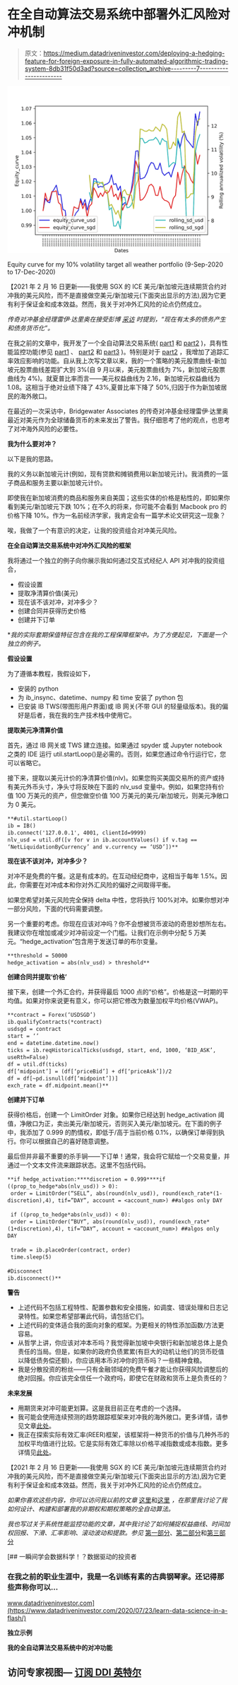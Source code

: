 # 在全自动算法交易系统中部署外汇风险对冲机制

> 原文：<https://medium.datadriveninvestor.com/deploying-a-hedging-feature-for-foreign-exposure-in-fully-automated-algorithmic-trading-system-8db31f50d3ad?source=collection_archive---------7----------------------->

![](img/1c2a876f53d4552610b3c59c98168345.png)

Equity curve for my 10% volatility target all weather portfolio (9-Sep-2020 to 17-Dec-2020)

【2021 年 2 月 16 日更新——我使用 SGX 的 ICE 美元/新加坡元连续期货合约对冲我的美元风险，而不是直接做空美元/新加坡元(下面突出显示的方法),因为它更有利于保证金和成本效益。然而，我关于对冲外汇风险的论点仍然成立。

*传奇对冲基金经理雷伊·达里奥在接受彭博* [*采访*](https://www.bloomberg.com/news/articles/2020-09-15/ray-dalio-warns-of-threat-to-dollar-as-reserve-currency) *时提到，“现在有太多的债务产生和债务货币化”。*

在我之前的文章中，我开发了一个全自动算法交易系统( [part1](https://medium.com/datadriveninvestor/designing-and-building-a-fully-automated-algorithmic-trading-portfolio-management-system-6945c6c87620) 和 [part2](https://medium.com/datadriveninvestor/how-to-place-option-spread-e-g-straddle-through-interactive-brokers-api-a-101-tutorial-aca2a0be3737) )，具有性能监控功能(参见 [part1](https://medium.com/datadriveninvestor/developing-a-performance-monitoring-component-in-my-fully-automated-algorithmic-trading-system-88f5afae05cd) 、 [part2](https://medium.com/datadriveninvestor/developing-a-performance-monitoring-component-in-my-fully-automated-algorithmic-trading-system-983368441bba) 和 [part3](https://medium.com/datadriveninvestor/performance-monitoring-component-in-my-fully-automated-algorithmic-trading-system-part-3-3d41f14005) )。特别是对于 [part2](https://medium.com/datadriveninvestor/developing-a-performance-monitoring-component-in-my-fully-automated-algorithmic-trading-system-983368441bba) ，我增加了追踪汇率效应影响的功能。自从我上次写文章以来，我的一个策略的美元股票曲线-新加坡元股票曲线差距扩大到 3%(自 9 月以来，美元股票曲线为 7%，新加坡元股票曲线为 4%)。就夏普比率而言——美元权益曲线为 2.16，新加坡元权益曲线为 1.08。这相当于绝对业绩下降了 43%,夏普比率下降了 50%,归因于作为新加坡居民的海外敞口。

在最近的一次采访中，Bridgewater Associates 的传奇对冲基金经理雷伊·达里奥最近对美元作为全球储备货币的未来发出了警告。我仔细思考了他的观点，也思考了对冲海外风险的必要性。

**我为什么要对冲？**

以下是我的思路。

我的义务以新加坡元计(例如，现有贷款和摊销费用以新加坡元计)。我消费的一篮子商品和服务主要以新加坡元计价。

即使我在新加坡消费的商品和服务来自美国；这些实体的价格是粘性的，即如果你看到美元/新加坡元下跌 10%；在不久的将来，你可能不会看到 Macbook pro 的价格下降 10%。作为一名前经济学家，我肯定会有一篇学术论文研究这一现象？

唉，我做了一个有意识的决定，让我的投资组合对冲美元风险。

**在全自动算法交易系统中对冲外汇风险的框架**

我将通过一个独立的例子向你展示我如何通过交互式经纪人 API 对冲我的投资组合，

*   假设设置
*   提取净清算价值(美元)
*   现在该不该对冲，对冲多少？
*   创建合同并获得历史价格
*   创建并下订单

**我的实际套期保值特征包含在我的工程保障框架中。为了方便起见，下面是一个独立的例子。*

**假设设置**

为了遵循本教程，我假设如下，

*   安装的 python
*   为 ib_insync、datetime、numpy 和 time 安装了 python 包
*   已安装 IB TWS(带图形用户界面)或 IB 网关(不带 GUI 的轻量级版本)。我的偏好是后者，我在我的生产技术栈中使用它。

**提取美元净清算价值**

首先，通过 IB 网关或 TWS 建立连接。如果通过 spyder 或 Jupyter notebook 之类的 IDE 运行 util.startLoop()是必需的。否则，如果您通过命令行运行它，您可以省略它。

接下来，提取以美元计价的净清算价值(nlv)。如果您购买美国交易所的资产或持有美元外币头寸，净头寸将反映在下面的 nlv_usd 变量中。例如，如果您持有价值 100 万美元的资产，但您做空价值 100 万美元的美元/新加坡元，则美元净敞口为 0 美元。

```
**#util.startLoop()
ib = IB()
ib.connect('127.0.0.1', 4001, clientId=9999)
nlv_usd = util.df([v for v in ib.accountValues() if v.tag == ‘NetLiquidationByCurrency’ and v.currency == ‘USD’])**
```

**现在该不该对冲，对冲多少？**

对冲不是免费的午餐。这是有成本的。在互动经纪商中，这相当于每年 1.5%。因此，你需要在对冲成本和你对外汇风险的偏好之间取得平衡。

如果您希望对美元风险完全保持 delta 中性，您将执行 100%对冲。如果你想对冲一部分风险，下面的代码需要调整。

另一个重要的考虑。你现在应该对冲吗？你不会想被货币波动的奇思妙想所左右。我建议你在增加或减少对冲前设定一个门槛。让我们在示例中分配 5 万美元。“hedge_activation”包含用于发送订单的布尔变量。

```
**threshold = 50000
hedge_activation = abs(nlv_usd) > threshold**
```

**创建合同并提取‘价格’**

接下来，创建一个外汇合约，并获得最后 1000 点的“价格”。价格是这一时期的平均值。如果对你来说更有意义，你可以把它修改为数量加权平均价格(VWAP)。

```
**contract = Forex(‘USDSGD’)
ib.qualifyContracts(*contract) 
usdsgd = contract 
start = ‘’
end = datetime.datetime.now() 
ticks = ib.reqHistoricalTicks(usdsgd, start, end, 1000, ‘BID_ASK’, useRth=False) 
df = util.df(ticks) 
df[‘midpoint’] = (df[‘priceBid’] + df[‘priceAsk’])/2 
df = df[~pd.isnull(df[‘midpoint’])] 
exch_rate = df.midpoint.mean()**
```

**创建并下订单**

获得价格后，创建一个 LimitOrder 对象。如果你已经达到 hedge_activation 阈值，净敞口为正，卖出美元/新加坡元，否则买入美元/新加坡元。在下面的例子中，我添加了 0.999 的酌情权，即低于/高于当前价格 0.1%，以确保订单得到执行。你可以根据自己的喜好随意调整。

最后但并非最不重要的杀手锏——下订单！通常，我会将它赋给一个交易变量，并通过一个文本文件流来跟踪状态。这里不包括代码。

```
**if hedge_activation:****discretion = 0.999****if ((prop_to_hedge*abs(nlv_usd)) > 0):
 order = LimitOrder(“SELL”, abs(round(nlv_usd)), round(exch_rate*(1-discretion),4), tif=”DAY”, account = <account_num>) ##algos only DAY 

 if ((prop_to_hedge*abs(nlv_usd)) < 0):
 order = LimitOrder(“BUY”, abs(round(nlv_usd)), round(exch_rate*(1+discretion),4), tif=”DAY”, account = <account_num>) ##algos only DAY 

 trade = ib.placeOrder(contract, order) 
 time.sleep(5)

#Disconnect
ib.disconnect()**
```

**警告**

*   上述代码不包括工程特性、配置参数和安全措施，如调度、错误处理和日志记录特性。如果您希望部署此代码，请包括它们。
*   上述代码的变体适合我的面向对象的框架。为更相关的特性添加函数/方法更容易。
*   从哲学上讲，你应该对冲本币吗？我觉得新加坡中央银行和新加坡总体上是负责任的当局。但是，如果你的政府负债累累(有巨大的动机让他们的货币贬值以降低债务偿还额)，你应该用本币对冲你的货币吗？一些精神食粮。
*   我是分散投资的粉丝——只有金融领域的免费午餐才能让你获得风险调整后的绝对回报。你应该完全信任一个政府吗，即使它在财政和货币上是负责任的？

**未来发展**

*   用期货来对冲可能更划算。这是我目前正在考虑的一个选择。
*   我可能会使用连续预测的趋势跟踪框架来对冲我的海外敞口。更多详情，请参见文章[此处](https://medium.com/datadriveninvestor/plans-for-developing-a-trend-following-strategy-in-futures-using-continuous-forecasts-inspired-by-e00e31255144)。
*   我正在探索实际有效汇率(REER)框架，该框架将一种货币的价值与几种外币的加权平均值进行比较。它是实际有效汇率除以价格平减指数或成本指数。更多详情见[此处](http://datahelp.imf.org/knowledgebase/articles/537472-what-is-real-effective-exchange-rate-reer#:~:text=REER%20is%20the%20real%20effective,deflator%20or%20index%20of%20costs.)。

【2021 年 2 月 16 日更新——我使用 SGX 的 ICE 美元/新加坡元连续期货合约对冲我的美元风险，而不是直接做空美元/新加坡元(下面突出显示的方法),因为它更有利于保证金和成本效益。然而，我关于对冲外汇风险的论点仍然成立。

*如果你喜欢这些内容，你可以访问我以前的文章* [这里](https://medium.com/datadriveninvestor/designing-and-building-a-fully-automated-algorithmic-trading-portfolio-management-system-6945c6c87620)和[这里](https://medium.com/datadriveninvestor/how-to-place-option-spread-e-g-straddle-through-interactive-brokers-api-a-101-tutorial-aca2a0be3737) *，在那里我讨论了我如何设计、构建和部署我的非期权和期权策略的全自动算法。*

*我也写过关于系统性能监控功能的文章，其中我讨论了如何捕捉权益曲线、时间加权回报、下滑、汇率影响、滚动波动和提款。参见* [第一部分](https://medium.com/datadriveninvestor/developing-a-performance-monitoring-component-in-my-fully-automated-algorithmic-trading-system-88f5afae05cd)、[第二部分](https://medium.com/datadriveninvestor/developing-a-performance-monitoring-component-in-my-fully-automated-algorithmic-trading-system-983368441bba)和[第三部分](https://medium.com/datadriveninvestor/performance-monitoring-component-in-my-fully-automated-algorithmic-trading-system-part-3-3d41f14005)

[](https://www.datadriveninvestor.com/2020/07/23/learn-data-science-in-a-flash/) [## 一瞬间学会数据科学！？数据驱动的投资者

### 在我之前的职业生涯中，我是一名训练有素的古典钢琴家。还记得那些声称你可以…

www.datadriveninvestor.com](https://www.datadriveninvestor.com/2020/07/23/learn-data-science-in-a-flash/) 

**独立示例**

**我的全自动算法交易系统中的对冲功能**

## 访问专家视图— [订阅 DDI 英特尔](https://datadriveninvestor.com/ddi-intel)